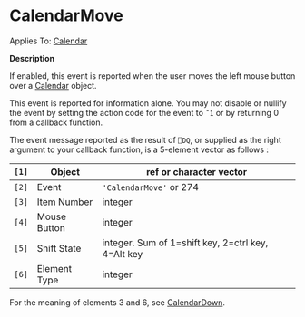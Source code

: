 




<h1 class="heading"><span class="name">CalendarMove</span></h1>

Applies To: [Calendar](../a-z/calendar.md)


**Description**


If enabled, this event is reported when the user moves the left mouse button
over a [Calendar](../a-z/calendar.md) object.


This event is reported for information alone. You may not disable or nullify
the event by setting the action code for the event to `¯1` or by returning 0 from a callback function.


The event message reported as the result of `⎕DQ`,
or supplied as the right argument to your callback function, is a 5-element
vector as follows :


| `[1]` | Object | ref or character vector |
| --- | --- | ---  |
| `[2]` | Event | `'CalendarMove'` or 274 |
| `[3]` | Item Number | integer |
| `[4]` | Mouse Button | integer |
| `[5]` | Shift State | integer. Sum of 1=shift key, 2=ctrl key, 4=Alt key |
| `[6]` | Element Type | integer |


For the meaning of elements 3 and 6, see [CalendarDown](../a-z/calendardown.md).



